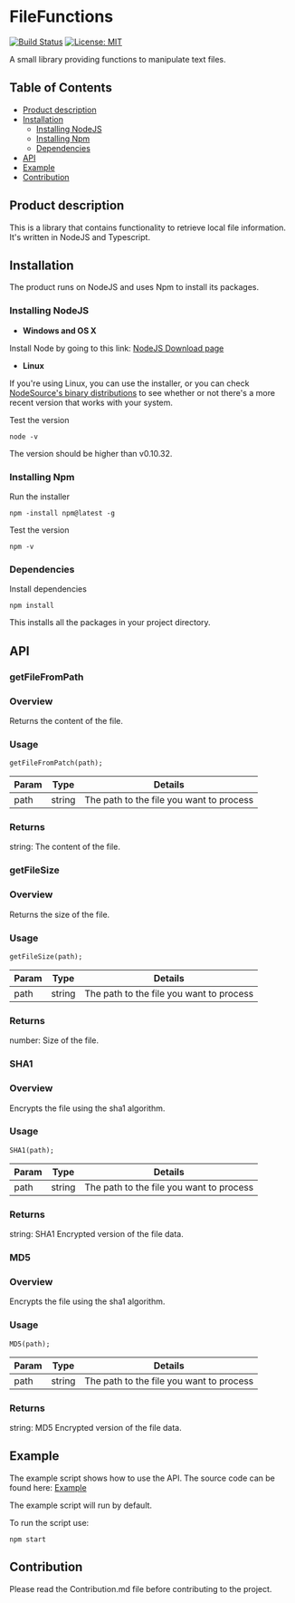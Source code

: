 # FileFunctions
[![Build Status](https://travis-ci.org/HansvandenPol/FileFunctions.svg?branch=addTravis)](https://travis-ci.org/HansvandenPol/FileFunctions) [![License: MIT](https://img.shields.io/badge/License-MIT-blue.svg)](https://opensource.org/licenses/MIT)

A small library providing functions to manipulate text files.

## Table of Contents
* [Product description](https://github.com/HansvandenPol/FileFunctions#product-description)
* [Installation](https://github.com/HansvandenPol/FileFunctions#installation)
  * [Installing NodeJS](https://github.com/HansvandenPol/FileFunctions#installing-nodejs)
  * [Installing Npm](https://github.com/HansvandenPol/FileFunctions#installing-npm)
  * [Dependencies](https://github.com/HansvandenPol/FileFunctions#dependencies)
* [API](https://github.com/HansvandenPol/FileFunctions#api)
* [Example](https://github.com/HansvandenPol/FileFunctions#example)
* [Contribution](https://github.com/HansvandenPol/FileFunctions#contribution)

## Product description
This is a library that contains functionality to retrieve local file information. It's written in NodeJS and Typescript.

## Installation
The product runs on NodeJS and uses Npm to install its packages.

### Installing NodeJS

* **Windows and OS X**

Install Node by going to this link: [NodeJS Download page](https://nodejs.org/en/download/)

* **Linux**

If you're using Linux, you can use the installer, or you can check [NodeSource's binary distributions](https://github.com/nodesource/distributions) to see whether or not there's a more recent version that works with your system.

Test the version

```node -v```

The version should be higher than v0.10.32.

### Installing Npm
Run the installer 

```npm -install npm@latest -g```

Test the version

```npm -v```

### Dependencies
Install dependencies

```npm install``` 

This installs all the packages in your project directory.

## API

### getFileFromPath

### Overview
Returns the content of the file.

### Usage
```getFileFromPatch(path);```

Param | Type| Details
----- | --- | -------
path | string | The path to the file you want to process

### Returns
string: The content of the file.

### getFileSize

### Overview
Returns the size of the file.

### Usage
```getFileSize(path);```

Param | Type| Details
----- | --- | -------
path | string | The path to the file you want to process

### Returns
number: Size of the file.

### SHA1

### Overview
Encrypts the file using the sha1 algorithm.

### Usage
```SHA1(path);```

Param | Type| Details
----- | --- | -------
path | string | The path to the file you want to process

### Returns
string: SHA1 Encrypted version of the file data.

### MD5

### Overview
Encrypts the file using the sha1 algorithm.

### Usage
```MD5(path);```

Param | Type| Details
----- | --- | -------
path | string | The path to the file you want to process

### Returns
string: MD5 Encrypted version of the file data.

## Example
The example script shows how to use the API. The source code can be found here: [Example](https://github.com/HansvandenPol/FileFunctions/edit/master/example)

The example script will run by default. 

To run the script use:

```npm start```

## Contribution
Please read the Contribution.md file before contributing to the project.

